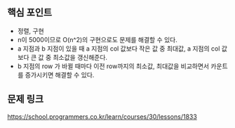 ## 핵심 포인트

- 정렬, 구현
- n이 5000이므로 O(n^2)의 구현으로도 문제를 해결할 수 있다. 
- a 지점과 b 지점이 있을 때 a 지점의 col 값보다 작은 값 중 최대값, a 지점의 col 값보다 큰 값 중 최소값을 갱신해준다. 
- b 지점의 row 가 바뀔 때마다 이전 row까지의 최소값, 최대값을 비교하면서 카운트를 증가시키면 해결할 수 있다.

## 문제 링크

https://school.programmers.co.kr/learn/courses/30/lessons/1833

